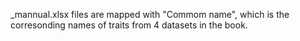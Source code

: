 
_mannual.xlsx files are mapped with "Commom name", which is the corresonding names of traits from 4
datasets in the book.